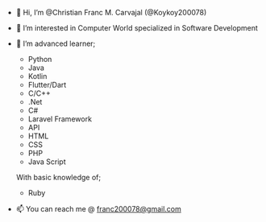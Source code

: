 - 👋 Hi, I’m @Christian Franc M. Carvajal (@Koykoy200078)
- 👀 I’m interested in Computer World specialized in Software Development
- 🌱 I’m advanced learner;
  - Python
  - Java
  - Kotlin
  - Flutter/Dart
  - C/C++
  - .Net
  - C#
  - Laravel Framework
  - API
  - HTML
  - CSS
  - PHP
  - Java Script
  
  With basic knowledge of;
  - Ruby
  
- 📫 You can reach me @ franc200078@gmail.com

<!---
ChristianCarvs/ChristianCarvs is a ✨ special ✨ repository because its `README.md` (this file) appears on your GitHub profile.
You can click the Preview link to take a look at your changes.
--->
